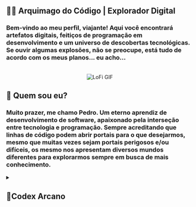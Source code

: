 <h2>🧙‍♂️ Arquimago do Código | Explorador Digital</h2>
<h3>Bem-vindo ao meu perfil, viajante! Aqui você encontrará artefatos digitais, feitiços de programação em desenvolvimento e um universo de descobertas tecnológicas. Se ouvir algumas explosões, não se preocupe, está tudo de acordo com os meus planos... eu acho...</h3>

<br />

<div align="center">
    <img src="https://github.com/user-attachments/assets/db6bf523-5b37-4a9f-bd93-85a38d0b20222" alt="LoFi GIF" />
</div>

<h2>🌌 Quem sou eu?</h2>
<h3>Muito prazer, me chamo Pedro. Um eterno aprendiz de desenvolvimento de software, apaixonado pela interseção entre tecnologia e programação. Sempre acreditando que linhas de código podem abrir portais para o que desejarmos, mesmo que muitas vezes sejam portais perigosos e/ou difíceis, os mesmo nos apresentam diversos mundos diferentes para explorarmos sempre em busca de mais conhecimento.</h3>

<details>
    <summary><h2>📜Codex Arcano</h2></summary> 
    <div align="center">
        <img src="https://cypedroo-github-readme-stats.vercel.app/api?username=cypedroo&show_icons=true&theme=tokyonight&locale=pt-br&include_all_commits=true&count_private=true&rank_icon=github">
        <img src="https://cypedroo-github-readme-stats.vercel.app/api/top-langs/?username=cypedroo&show_icons=true&theme=tokyonight&locale=pt-br&include_all_commits=true&layout=compact&count_private=true">
    </div>
    <br />
    <div align="center" style="display: inline-block;">
        <img height="60em" width="60em" src="https://cdn.jsdelivr.net/gh/devicons/devicon@latest/icons/html5/html5-original.svg" />
        <img height="60em" width="60em" src="https://cdn.jsdelivr.net/gh/devicons/devicon@latest/icons/css3/css3-original.svg" />
        <img height="60em" width="60em" src="https://cdn.jsdelivr.net/gh/devicons/devicon@latest/icons/javascript/javascript-plain.svg" />
    </div>
</details>
